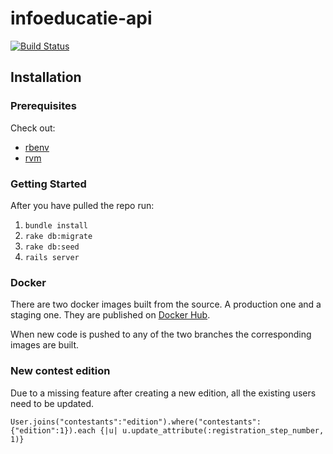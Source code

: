 # infoeducatie-api

[![Build Status](https://travis-ci.org/infoeducatie/infoeducatie-api.svg?branch=master)](https://travis-ci.org/infoeducatie/infoeducatie-api)

## Installation

### Prerequisites

Check out:
* [rbenv](https://github.com/sstephenson/rbenv)
* [rvm](https://rvm.io/)

### Getting Started

After you have pulled the repo run:

1. `bundle install`
3. `rake db:migrate`
3. `rake db:seed`
4. `rails server`

### Docker

There are two docker images built from the source. A production one and a staging one. They are published on [Docker Hub](https://hub.docker.com/r/infoeducatie/infoeducatie-api/).

When new code is pushed to any of the two branches the corresponding images are built.

### New contest edition

Due to a missing feature after creating a new edition, all the existing users need to be updated.

 ```
 User.joins("contestants":"edition").where("contestants":{"edition":1}).each {|u| u.update_attribute(:registration_step_number, 1)}
 ```

